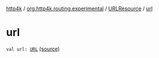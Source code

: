 [http4k](../../index.md) / [org.http4k.routing.experimental](../index.md) / [URLResource](index.md) / [url](./url.md)

# url

`val url: `[`URL`](https://docs.oracle.com/javase/9/docs/api/java/net/URL.html) [(source)](https://github.com/http4k/http4k/blob/master/http4k-incubator/src/main/kotlin/org/http4k/routing/experimental/URLResource.kt#L9)